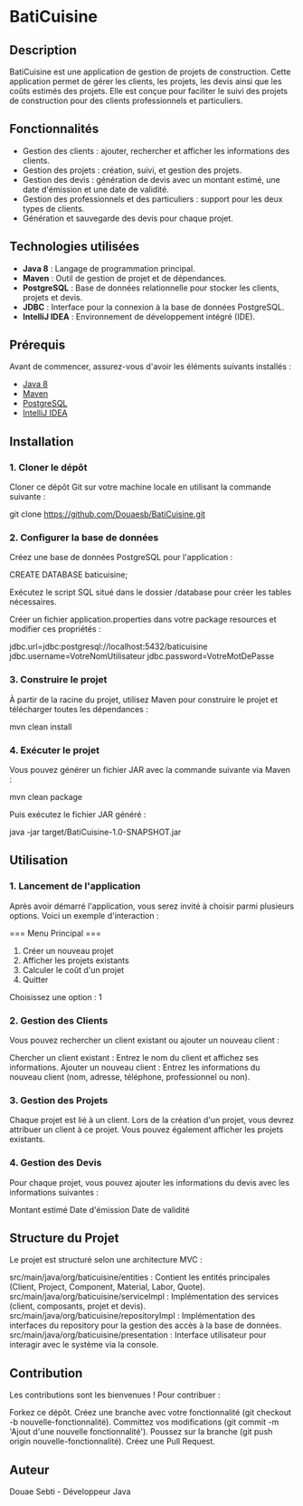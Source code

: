# BatiCuisine

## Description

BatiCuisine est une application de gestion de projets de construction.
Cette application permet de gérer les clients, les projets, les devis 
ainsi que les coûts estimés des projets. Elle est conçue pour faciliter le suivi des projets 
de construction pour des clients professionnels et particuliers.

## Fonctionnalités

- Gestion des clients : ajouter, rechercher et afficher les informations des clients.
- Gestion des projets : création, suivi, et gestion des projets.
- Gestion des devis : génération de devis avec un montant estimé, une date d'émission et une date de validité.
- Gestion des professionnels et des particuliers : support pour les deux types de clients.
- Génération et sauvegarde des devis pour chaque projet.

## Technologies utilisées

- **Java 8** : Langage de programmation principal.
- **Maven** : Outil de gestion de projet et de dépendances.
- **PostgreSQL** : Base de données relationnelle pour stocker les clients, projets et devis.
- **JDBC** : Interface pour la connexion à la base de données PostgreSQL.
- **IntelliJ IDEA** : Environnement de développement intégré (IDE).

## Prérequis

Avant de commencer, assurez-vous d'avoir les éléments suivants installés :

- [Java 8](https://www.oracle.com/java/technologies/javase-jdk8-downloads.html)
- [Maven](https://maven.apache.org/install.html)
- [PostgreSQL](https://www.postgresql.org/download/)
- [IntelliJ IDEA](https://www.jetbrains.com/idea/)

## Installation

### 1. Cloner le dépôt

Cloner ce dépôt Git sur votre machine locale en utilisant la commande suivante :

git clone https://github.com/Douaesb/BatiCuisine.git

### 2. Configurer la base de données
Créez une base de données PostgreSQL pour l'application :

CREATE DATABASE baticuisine;

Exécutez le script SQL situé dans le dossier /database pour créer les tables nécessaires.

Créer un fichier application.properties dans votre package resources et modifier ces propriétés :

jdbc.url=jdbc:postgresql://localhost:5432/baticuisine
jdbc.username=VotreNomUtilisateur
jdbc.password=VotreMotDePasse

### 3. Construire le projet
À partir de la racine du projet, utilisez Maven pour construire le projet et télécharger toutes les dépendances :

mvn clean install

### 4. Exécuter le projet

Vous pouvez générer un fichier JAR avec la commande suivante via Maven :

mvn clean package

Puis exécutez le fichier JAR généré :

java -jar target/BatiCuisine-1.0-SNAPSHOT.jar

## Utilisation

### 1. Lancement de l'application
Après avoir démarré l'application, vous serez invité à choisir parmi plusieurs options. Voici un exemple d'interaction :

=== Menu Principal ===
1. Créer un nouveau projet
2. Afficher les projets existants
3. Calculer le coût d'un projet
4. Quitter

Choisissez une option : 1
### 2. Gestion des Clients
Vous pouvez rechercher un client existant ou ajouter un nouveau client :

Chercher un client existant : Entrez le nom du client et affichez ses informations.
Ajouter un nouveau client : Entrez les informations du nouveau client (nom, adresse, téléphone, professionnel ou non).
### 3. Gestion des Projets
Chaque projet est lié à un client. Lors de la création d'un projet, vous devrez attribuer un client à ce projet. Vous pouvez également afficher les projets existants.

### 4. Gestion des Devis
Pour chaque projet, vous pouvez ajouter les informations du devis avec les informations suivantes :

Montant estimé
Date d'émission
Date de validité

## Structure du Projet
Le projet est structuré selon une architecture MVC :

src/main/java/org/baticuisine/entities : Contient les entités principales (Client, Project, Component, Material, Labor, Quote).
src/main/java/org/baticuisine/serviceImpl : Implémentation des services (client, composants, projet et devis).
src/main/java/org/baticuisine/repositoryImpl : Implémentation des interfaces du repository pour la gestion des accès à la base de données.
src/main/java/org/baticuisine/presentation : Interface utilisateur pour interagir avec le système via la console.

## Contribution
Les contributions sont les bienvenues ! Pour contribuer :

Forkez ce dépôt.
Créez une branche avec votre fonctionnalité (git checkout -b nouvelle-fonctionnalité).
Committez vos modifications (git commit -m 'Ajout d'une nouvelle fonctionnalité').
Poussez sur la branche (git push origin nouvelle-fonctionnalité).
Créez une Pull Request.

## Auteur
Douae Sebti - Développeur Java